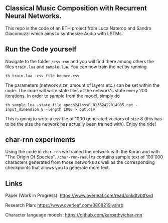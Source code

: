 ## Classical Music Composition with Recurrent Neural Networks.

This repo is the code of an ETH project from Luca Naterop and Sandro Giacomuzzi which aims to synthesize Audio with LSTMs. 

## Run the Code yourself

Navigate to the folder `/csv-rnn` and you will find there among others the files `train.lua` and `sample.lua`. You can now train the 
net by running

`th train.lua -csv_file bounce.csv`

The parameters (network size, amount of layers etc.) can be set within the code. The code will write
state files of the network's state every 200 iterations. In order to sample from the model, simply do

`th sample.lua -state_file epoch24loss0.01362422014985.net -input_dimension 8 -length 1000 > out.csv`

This is going to write a csv file of 1000 generated vectors of size 8 (this has to be the size the 
network has actually been trained with). 
Enjoy the ride!

## char-rnn experiments

Using the code in `char-rnn` we trained the network with the Koran and with "The Origin Of Species". `/char-rnn-results` contains sample text of 100'000 characters generated from those networks as well as the corresponding checkpoints that allows you to generate more text. 

## Links

Paper (Work in Progress): https://www.overleaf.com/read/cnkdtvbtfsyd

Research Plan: https://www.overleaf.com/3808219jvshrb

Character language models: https://github.com/karpathy/char-rnn
